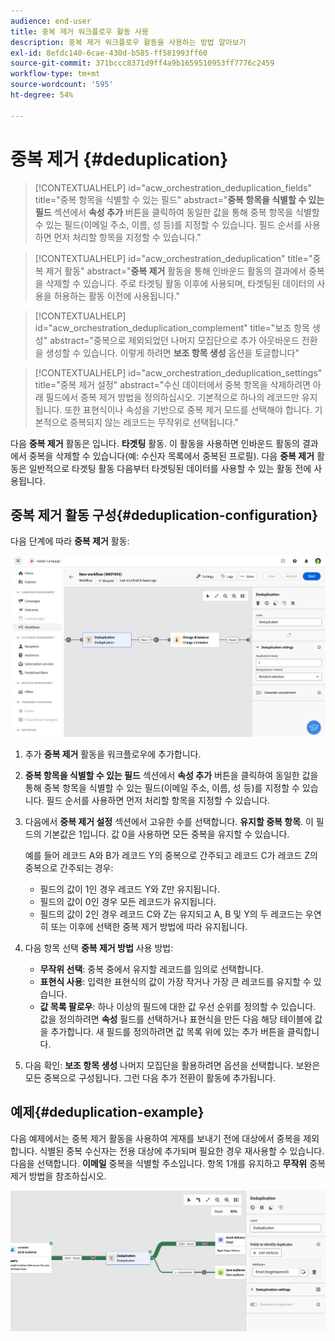 ```yaml
---
audience: end-user
title: 중복 제거 워크플로우 활동 사용
description: 중복 제거 워크플로우 활동을 사용하는 방법 알아보기
exl-id: 8efdc140-6cae-430d-b585-ff581993ff60
source-git-commit: 371bccc8371d9ff4a9b1659510953ff7776c2459
workflow-type: tm+mt
source-wordcount: '595'
ht-degree: 54%

---
```


# 중복 제거 {#deduplication}

>[!CONTEXTUALHELP]
>id="acw_orchestration_deduplication_fields"
>title="중복 항목을 식별할 수 있는 필드"
>abstract="**중복 항목을 식별할 수 있는 필드** 섹션에서 **속성 추가** 버튼을 클릭하여 동일한 값을 통해 중복 항목을 식별할 수 있는 필드(이메일 주소, 이름, 성 등)를 지정할 수 있습니다. 필드 순서를 사용하면 먼저 처리할 항목을 지정할 수 있습니다."

>[!CONTEXTUALHELP]
>id="acw_orchestration_deduplication"
>title="중복 제거 활동"
>abstract="**중복 제거** 활동을 통해 인바운드 활동의 결과에서 중복을 삭제할 수 있습니다. 주로 타겟팅 활동 이후에 사용되며, 타겟팅된 데이터의 사용을 허용하는 활동 이전에 사용됩니다."

>[!CONTEXTUALHELP]
>id="acw_orchestration_deduplication_complement"
>title="보조 항목 생성"
>abstract="중복으로 제외되었던 나머지 모집단으로 추가 아웃바운드 전환을 생성할 수 있습니다. 이렇게 하려면 **보조 항목 생성** 옵션을 토글합니다"

>[!CONTEXTUALHELP]
>id="acw_orchestration_deduplication_settings"
>title="중복 제거 설정"
>abstract="수신 데이터에서 중복 항목을 삭제하려면 아래 필드에서 중복 제거 방법을 정의하십시오. 기본적으로 하나의 레코드만 유지됩니다. 또한 표현식이나 속성을 기반으로 중복 제거 모드를 선택해야 합니다. 기본적으로 중복되지 않는 레코드는 무작위로 선택됩니다."

다음 **중복 제거** 활동은 입니다. **타겟팅** 활동. 이 활동을 사용하면 인바운드 활동의 결과에서 중복을 삭제할 수 있습니다(예: 수신자 목록에서 중복된 프로필). 다음 **중복 제거** 활동은 일반적으로 타겟팅 활동 다음부터 타겟팅된 데이터를 사용할 수 있는 활동 전에 사용됩니다.

## 중복 제거 활동 구성{#deduplication-configuration}

다음 단계에 따라 **중복 제거** 활동:

![](../assets/workflow-deduplication.png)

1. 추가 **중복 제거** 활동을 워크플로우에 추가합니다.

1. **중복 항목을 식별할 수 있는 필드** 섹션에서 **속성 추가** 버튼을 클릭하여 동일한 값을 통해 중복 항목을 식별할 수 있는 필드(이메일 주소, 이름, 성 등)를 지정할 수 있습니다. 필드 순서를 사용하면 먼저 처리할 항목을 지정할 수 있습니다.

1. 다음에서 **중복 제거 설정** 섹션에서 고유한 수를 선택합니다. **유지할 중복 항목**. 이 필드의 기본값은 1입니다. 값 0을 사용하면 모든 중복을 유지할 수 있습니다.

   예를 들어 레코드 A와 B가 레코드 Y의 중복으로 간주되고 레코드 C가 레코드 Z의 중복으로 간주되는 경우:

   * 필드의 값이 1인 경우 레코드 Y와 Z만 유지됩니다.
   * 필드의 값이 0인 경우 모든 레코드가 유지됩니다.
   * 필드의 값이 2인 경우 레코드 C와 Z는 유지되고 A, B 및 Y의 두 레코드는 우연히 또는 이후에 선택한 중복 제거 방법에 따라 유지됩니다.

1. 다음 항목 선택 **중복 제거 방법** 사용 방법:

   * **무작위 선택**: 중복 중에서 유지할 레코드를 임의로 선택합니다.
   * **표현식 사용**: 입력한 표현식의 값이 가장 작거나 가장 큰 레코드를 유지할 수 있습니다.
   * **값 목록 팔로우**: 하나 이상의 필드에 대한 값 우선 순위를 정의할 수 있습니다. 값을 정의하려면 **속성** 필드를 선택하거나 표현식을 만든 다음 해당 테이블에 값을 추가합니다. 새 필드를 정의하려면 값 목록 위에 있는 추가 버튼을 클릭합니다.

1. 다음 확인: **보조 항목 생성** 나머지 모집단을 활용하려면 옵션을 선택합니다. 보완은 모든 중복으로 구성됩니다. 그런 다음 추가 전환이 활동에 추가됩니다.

## 예제{#deduplication-example}

다음 예제에서는 중복 제거 활동을 사용하여 게재를 보내기 전에 대상에서 중복을 제외합니다. 식별된 중복 수신자는 전용 대상에 추가되며 필요한 경우 재사용할 수 있습니다. 다음을 선택합니다. **이메일** 중복을 식별할 주소입니다. 항목 1개를 유지하고 **무작위** 중복 제거 방법을 참조하십시오.

![](../assets/workflow-deduplication-example.png)
